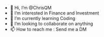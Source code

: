 - 👋 Hi, I’m @ChrisQM
- 👀 I’m interested in Finance and Investment
- 🌱 I’m currently learning Coding
- 💞️ I’m looking to collaborate on anything
- 📫 How to reach me : Send me a DM

<!---
ChrisQM/ChrisQM is a ✨ special ✨ repository because its `README.md` (this file) appears on your GitHub profile.
You can click the Preview link to take a look at your changes.
--->

